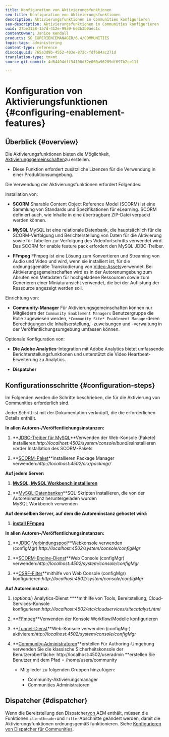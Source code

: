 ```yaml
---
title: Konfiguration von Aktivierungsfunktionen
seo-title: Konfiguration von Aktivierungsfunktionen
description: Aktivierungsfunktionen in Communities konfigurieren
seo-description: Aktivierungsfunktionen in Communities konfigurieren
uuid: 27be3128-1a7d-412e-99a9-6e3b3b0aec1c
contentOwner: Janice Kendall
products: SG_EXPERIENCEMANAGER/6.4/COMMUNITIES
topic-tags: administering
content-type: reference
discoiquuid: 765a3d9b-4552-403e-872c-fdf684ac271d
translation-type: tm+mt
source-git-commit: 4d64494dff34108d32e060a96209df697b2ce11f

---
```



# Konfiguration von Aktivierungsfunktionen {#configuring-enablement-features}

## Überblick {#overview}

Die Aktivierungsfunktionen bieten die Möglichkeit, [Aktivierungsgemeinschaften](overview.md#enablement-community)zu erstellen.

* Diese Funktion erfordert zusätzliche Lizenzen für die Verwendung in einer Produktionsumgebung.

Die Verwendung der Aktivierungsfunktionen erfordert Folgendes:

Installation von:

* **SCORM** Sharable Content Object Reference Model (SCORM) ist eine Sammlung von Standards und Spezifikationen für eLearning. SCORM definiert auch, wie Inhalte in eine übertragbare ZIP-Datei verpackt werden können.

* **MySQL** MySQL ist eine relationale Datenbank, die hauptsächlich für die SCORM-Verfolgung und Berichterstellung von Daten für die Aktivierung sowie für Tabellen zur Verfolgung des Videofortschritts verwendet wird. Das SCORM for enable feature pack erfordert den MySQL JDBC-Treiber.

* **FFmpeg** FFmpeg ist eine Lösung zum Konvertieren und Streaming von Audio und Video und wird, wenn sie installiert ist, für die ordnungsgemäße Transkodierung von [Video-Assets](../../help/sites-authoring/default-components-foundation.md#video)verwendet. Bei Aktivierungsgemeinschaften wird es in der Autorenumgebung zum Abrufen von Metadaten für hochgeladene Ressourcen sowie zum Generieren einer Miniaturansicht verwendet, die bei der Auflistung der Ressource angezeigt werden soll.

Einrichtung von:

* **Community-Manager** Für Aktivierungsgemeinschaften können nur Mitgliedern der `Community Enablement Managers` Benutzergruppe die Rolle zugewiesen werden, `*Community Site* Enablement Manager`deren Berechtigungen die Inhaltserstellung, -zuweisungen und -verwaltung in der Veröffentlichungsumgebung umfassen können.

Optionale Konfiguration von:

* **Die Adobe Analytics**-Integration mit Adobe Analytics bietet umfassende Berichterstellungsfunktionen und unterstützt die Video Heartbeat-Erweiterung zu Analytics.

* **Dispatcher**

## Konfigurationsschritte {#configuration-steps}

Im Folgenden werden die Schritte beschrieben, die für die Aktivierung von Communities erforderlich sind.

Jeder Schritt ist mit der Dokumentation verknüpft, die die erforderlichen Details enthält.

**In allen Autoren-/Veröffentlichungsinstanzen:**

1. **[JDBC-Treiber für MySQL](deploy-communities.md#jdbc-driver-for-mysql)**Verwenden der Web-Konsole (Pakete) installieren:*http://localhost:4502/system/console/bundles*Installieren *vor*der Installation des SCORM-Pakets

1. **[SCORM-Paket](deploy-communities.md#scorm-package)**installieren Package Manager verwenden:*http://localhost:4502/crx/packmgr/*

**Auf jedem Server:**

1. **[MySQL, MySQL Workbench installieren](mysql.md)**

1. **[MySQL-Datenbanken](mysql.md#database-setup)**SQL-Skripten installieren, die von der Autoreninstanz heruntergeladen wurden\
   MySQL Workbench verwenden

**Auf demselben Server, auf dem die Autoreninstanz gehostet wird:**

1. **[install FFmpeg](ffmpeg.md)**

**In allen Autoren-/Veröffentlichungsinstanzen:**

1. **[JDBC-Verbindungspool](mysql.md#configure-jdbc-connections)**Webkonsole verwenden (configMgr):*http://localhost:4502/system/console/configMgr*

1. **[SCORM-Engine-Dienst](mysql.md#aem-communities-scormengine-service)**Web Console (configMgr) verwenden:*http://localhost:4502/system/console/configMgr*

1. **[CSRF-Filter](mysql.md#adobe-granite-csrf-filter)**mithilfe von Web Console (configMgr) konfigurieren:*http://localhost:4502/system/console/configMgr*

**Auf Autoreninstanz:**

1. (*optional*) Analytics-Dienst **[](analytics.md)**mithilfe von Tools, Bereitstellung, Cloud-Services-Konsole konfigurieren:*http://localhost:4502/etc/cloudservices/sitecatalyst.html*

1. **[FFmpeg](ffmpeg.md#configure-ffmpeg-transcoding-service)**Verwenden der Konsole Workflow/Modelle konfigurieren

1. **[Tunnel-Dienst](deploy-communities.md#tunnel-service-on-author)**Web-Konsole verwenden (configMgr) aktivieren:*http://localhost:4502/system/console/configMgr*

1. **[Community-Administratoren](users.md#creating-community-members)**erstellen Für Authoring-Umgebung verwenden Sie die klassische Sicherheitskonsole der Benutzeroberfläche: http://localhost:4502/useradmin **erstellen Sie Benutzer mit dem Pfad = /home/users/community

   * Mitglieder zu folgenden Gruppen hinzufügen:

      * Community-Aktivierungsmanager
      * Communities Administratoren

## Dispatcher {#dispatcher}

Wenn die Bereitstellung den Dispatcher[von ](https://helpx.adobe.com/experience-manager/dispatcher/using/dispatcher.html)AEM enthält, müssen die Funktionen `clientheader`und `filter`Abschnitte geändert werden, damit die Aktivierungsfunktionen ordnungsgemäß funktionieren. Siehe [Konfigurieren von Dispatcher für Communities](dispatcher.md#enablement).
